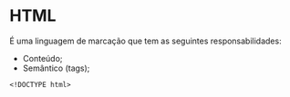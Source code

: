 # HTML

É uma linguagem de marcação que tem as seguintes responsabilidades:

- Conteúdo;
- Semântico (tags);

`<!DOCTYPE html>`

